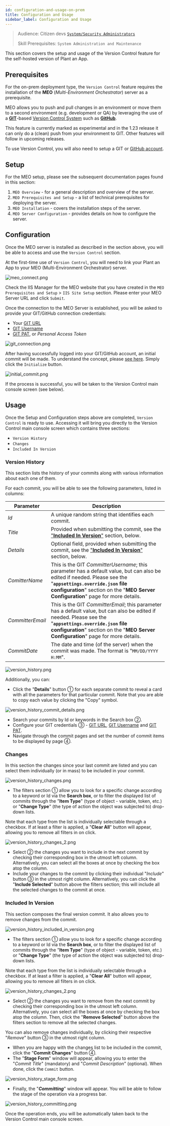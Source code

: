 ```yaml
---
id: configuration-and-usage-on-prem
title: Configuration and Usage
sidebar_label: Configuration and Usage
---
```


> Audience: Citizen devs [`System/Security Administrators`](/docs/audience#systemsecurity-administrators)
> 
> Skill Prerequisites: `System Administration and Maintenance`

This section covers the setup and usage of the Version Control feature for the self-hosted version of Plant an App.

## Prerequisites

For the on-prem deployment type, the `Version Control` feature requires the installation of the **MEO** (<em>Multi-Environment Orchestrator</em>) server as a prerequisite.

MEO allows you to push and pull changes in an environment or move them to a second environment (e.g. development or QA) by leveraging the use of a <strong><a href="https://git-scm.com/">GIT</a></strong>-based <a href="https://en.wikipedia.org/wiki/Version_control">Version Control System</a> such as <strong><a href="https://github.com/">GitHub</a></strong>.

This feature is currently marked as experimental and in the 1.23 release it can only do a (clean) push from your environment to GIT. Other features will follow in upcoming releases.

To use Version Control, you will also need to setup a GIT or [GitHub account](https://docs.github.com/en/get-started/onboarding/getting-started-with-your-github-account).

## Setup

For the MEO setup, please see the subsequent documentation pages found in this section:

1. `MEO Overview` \- for a general description and overview of the server\.
2. `MEO Prerequisites and Setup` \- a list of technical prerequisites for deploying the server\.
3. `MEO Installation` \- covers the installation steps of the server\.
4. `MEO Server Configuration` \- provides details on how to configure the server\.

## Configuration

Once the MEO server is installed as described in the section above, you will be able to access and use the `Version Control` section.

At the first-time use of `Version Control`, you will need to link your Plant an App to your MEO (Multi-Environment Orchestrator) server.

<img src="/img/meo_connect.png" alt="meo_connect.png"></img>

Check the IIS Manager for the MEO website that you have created in the `MEO Prerequisites and Setup` \> `IIS Site Setup` section. Please enter your MEO Server URL and click `Submit`.

Once the connection to the MEO Server is established, you will be asked to provide your GIT/GitHub connection credentials:

* Your [GIT URL](https://docs.github.com/en/get-started/getting-started-with-git/about-remote-repositories)
* [GIT Username](https://docs.github.com/en/get-started/getting-started-with-git/setting-your-username-in-git)
* [GIT PAT](https://docs.github.com/en/authentication/keeping-your-account-and-data-secure/creating-a-personal-access-token), or *Personal Access Token*

<img src="/img/git_connection.png" alt="git_connection.png"></img>

After having successfully logged into your GIT/GitHub account, an initial commit will be made. To understand the concept, please [see here](https://docs.gitlab.com/ee/tutorials/make_your_first_git_commit.html). Simply click the `Initialize` button.

<img src="/img/initial_commit.png" alt="initial_commit.png"></img>

If the process is successful, you will be taken to the Version Control main console screen (see below).

## Usage

Once the Setup and Configuration steps above are completed, `Version Control` is ready to use. Accessing it will bring you directly to the Version Control main console screen which contains three sections:

* `Version History`
* `Changes`
* `Included In Version`

### **Version History**

This section lists the history of your commits along with various information about each one of them.

For each commit, you will be able to see the following parameters, listed in columns:

| Parameter | Description |
| --------- | ----------- |
| *Id* | A unique random string that identifies each commit. |
| *Title* | Provided when submitting the commit, see the ["](#included-in-version)<strong>[Included In Version](#included-in-version)</strong>["](#included-in-version) section, below. |
| *Details* | Optional field, provided when submitting the commit, see the ["](#included-in-version)<strong>[Included In Version](#included-in-version)</strong>["](#included-in-version) section, below. |
| *ComitterName* | This is the GIT <em>CommitterUsername</em>; this parameter has a default value, but can also be edited if needed. Please see the "<strong>`appsettings.override.json` file configuration</strong>" section on the "<strong>MEO Server Configuration</strong>" page for more details. |
| *CommitterEmail* | This is the GIT <em>CommitterEmail</em>; this parameter has a default value, but can also be edited if needed. Please see the "<strong>`appsettings.override.json` file configuration</strong>" section on the "<strong>MEO Server Configuration</strong>" page for more details. |
| *CommitDate* | The date and time (of the server) when the commit was made. The format is "`MM/DD/YYYY H:MM`". |

<img src="/img/version_history.png" alt="version_history.png"></img>

Additionally, you can:

* Click the "<strong>Details</strong>" button ① for each separate commit to reveal a card with all the parameters for that particular commit. Note that you are able to copy each value by clicking the "Copy" symbol.

<img src="/img/version_history_commit_details.png" alt="version_history_commit_details.png"></img>

* Search your commits by Id or keywords in the Search box ②.
* Configure your GIT credentials ③ - [GIT URL](https://docs.github.com/en/get-started/getting-started-with-git/about-remote-repositories), [GIT Username](https://docs.github.com/en/get-started/getting-started-with-git/setting-your-username-in-git) and [GIT PAT](https://docs.github.com/en/authentication/keeping-your-account-and-data-secure/creating-a-personal-access-token).
* Navigate through the commit pages and set the number of commit items to be displayed by page ④.

### **Changes**

In this section the changes since your last commit are listed and you can select them individually (or in mass) to be included in your commit.

<img src="/img/version_history_changes.png" alt="version_history_changes.png"></img>

* The filters section ① allow you to look for a specific change according to a keyword or Id via the <strong>Search box</strong>, or to filter the displayed list of commits through the "<strong>Item Type</strong>" (type of object - variable, token, etc.) or "<strong>Change Type</strong>" (the type of action the object was subjected to) drop-down lists.

Note that each type from the list is individually selectable through a checkbox. If at least a filter is applied, a "<strong>Clear All</strong>" button will appear, allowing you to remove all filters in on click.

<img src="/img/version_history_changes_2.png" alt="version_history_changes_2.png"></img>

* Select ② the changes you want to include in the next commit by checking their corresponding box in the utmost left column. Alternatively, you can select all the boxes at once by checking the box atop the column.
* Include your changes to the commit by clicking their individual "<em>Include</em>" button ③ in the utmost right column. Alternatively, you can click the "<strong>Include Selected</strong>" button above the filters section; this will include all the selected changes to the commit at once.

### **Included In Version**

This section composes the final version commit. It also allows you to remove changes from the commit.

<img src="/img/version_history_included_in_version.png" alt="version_history_included_in_version.png"></img>

* The filters section ① allow you to look for a specific change according to a keyword or Id via the <strong>Search box</strong>, or to filter the displayed list of commits through the "<strong>Item Type</strong>" (type of object - variable, token, etc.) or "<strong>Change Type</strong>" (the type of action the object was subjected to) drop-down lists.

Note that each type from the list is individually selectable through a checkbox. If at least a filter is applied, a "<strong>Clear All</strong>" button will appear, allowing you to remove all filters in on click.

<img src="/img/version_history_changes_2.png" alt="version_history_changes_2.png"></img>

* Select ② the changes you want to remove from the next commit by checking their corresponding box in the utmost left column. Alternatively, you can select all the boxes at once by checking the box atop the column. Then, click the "<strong>Remove Selected</strong>" button above the filters section to remove all the selected changes.

You can also remove changes individually, by clicking their respective "<em>Remove</em>" button ③ in the utmost right column.

* When you are happy with the changes list to be included in the commit, click the "<strong>Commit Changes</strong>" button ④.
* The "<strong>Stage Form</strong>" window will appear, allowing you to enter the "<em>Commit Title</em>" (mandatory) and "<em>Commit Description</em>" (optional). When done, click the `Commit` button.

<img src="/img/version_history_stage_form.png" alt="version_history_stage_form.png"></img>

* Finally, the "<strong><em>Committing</em></strong>" window will appear. You will be able to follow the stage of the operation via a progress bar.

<img src="/img/version_history_committing.png" alt="version_history_committing.png"></img>

Once the operation ends, you will be automatically taken back to the Version Control main console screen.